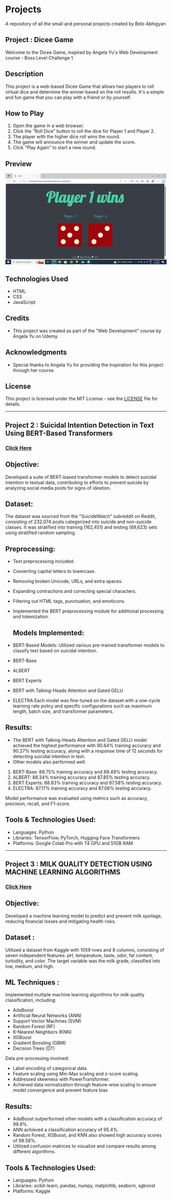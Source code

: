 # Projects
A repository of all the small and personal projects created by Belo Abhigyan


## Project : Dicee Game

Welcome to the Dicee Game, inspired by Angela Yu's Web Development course - Boss Level Challenge 1.

## Description

This project is a web-based Dicee Game that allows two players to roll virtual dice and determine the winner based on the roll results. It's a simple and fun game that you can play with a friend or by yourself.

## How to Play

1. Open the game in a web browser.
2. Click the "Roll Dice" button to roll the dice for Player 1 and Player 2.
3. The player with the higher dice roll wins the round.
4. The game will announce the winner and update the score.
5. Click "Play Again" to start a new round.

## Preview

![Dicee Game Screenshot](dicee_game_ss.png)

## Technologies Used

- HTML
- CSS
- JavaScript

## Credits

- This project was created as part of the "Web Development" course by Angela Yu on Udemy.

## Acknowledgments


- Special thanks to Angela Yu for providing the inspiration for this project through her course.

## License

This project is licensed under the MIT License - see the [LICENSE](LICENSE) file for details.

--- 

## Project 2 :   Suicidal Intention Detection in Text Using BERT-Based Transformers
### [Click Here](https://github.com/koachgg/Projects/blob/main/Suicide_Intent_Detection%20(1).ipynb)
## Objective: 
Developed a suite of BERT-based transformer models to detect suicidal intention in textual data, contributing to efforts to prevent suicide by analyzing social media posts for signs of ideation.

## Dataset:
The dataset was sourced from the "SuicideWatch" subreddit on Reddit, consisting of 232,074 posts categorized into suicide and non-suicide classes. It was stratified into training (162,451) and testing (69,623) sets using stratified random sampling.

## Preprocessing:

- Text preprocessing included:
- Converting capital letters to lowercase.
- Removing broken Unicode, URLs, and extra spaces.
- Expanding contractions and correcting special characters.
- Filtering out HTML tags, punctuation, and emoticons.
- Implemented the BERT preprocessing module for additional processing and tokenization.

  ## Models Implemented:

- BERT-Based Models: Utilized various pre-trained transformer models to classify text based on suicidal intention.
- BERT-Base
- ALBERT
- BERT Experts
- BERT with Talking-Heads Attention and Gated GELU
- ELECTRA
Each model was fine-tuned on the dataset with a one-cycle learning rate policy and specific configurations such as maximum length, batch size, and transformer parameters.

## Results:

- The BERT with Talking-Heads Attention and Gated GELU model achieved the highest performance with 90.64% training accuracy and 90.27% testing accuracy, along with a response time of 12 seconds for detecting suicidal intention in text.
- Other models also performed well:
1. BERT-Base: 89.75% training accuracy and 89.49% testing accuracy.
2. ALBERT: 88.34% training accuracy and 87.85% testing accuracy.
3. BERT Experts: 88.83% training accuracy and 87.58% testing accuracy.
4. ELECTRA: 87.17% training accuracy and 87.06% testing accuracy.

Model performance was evaluated using metrics such as accuracy, precision, recall, and F1-score.
 
 ## Tools & Technologies Used:

- Languages: Python
- Libraries: TensorFlow, PyTorch, Hugging Face Transformers
- Platforms: Google Colab Pro with T4 GPU and 51GB RAM

---

## Project 3 : MILK QUALITY DETECTION USING MACHINE LEARNING ALGORITHMS
### [Click Here](https://github.com/koachgg/Projects/blob/main/Milk_Quality_Detection.ipynb)
## Objective:
 Developed a machine learning model to predict and prevent milk spoilage, reducing financial losses and mitigating health risks.

## Dataset :
 Utilized a dataset from Kaggle with 1059 rows and 8 columns, consisting of seven independent features: pH, temperature, taste, odor, fat content, turbidity, and color. The target variable was the milk grade, classified into low, medium, and high.

 ## ML Techniques :
Implemented multiple machine learning algorithms for milk quality classification, including:
- AdaBoost
- Artificial Neural Networks (ANN)
- Support Vector Machines (SVM)
- Random Forest (RF)
- K-Nearest Neighbors (KNN)
- XGBoost
- Gradient Boosting (GBM)
- Decision Trees (DT)

Data pre-processing involved:
- Label encoding of categorical data.
- Feature scaling using Min-Max scaling and z-score scaling.
- Addressed skewness with PowerTransformer.
- Achieved data normalization through feature-wise scaling to ensure model convergence and prevent feature bias

## Results:

- AdaBoost outperformed other models with a classification accuracy of 99.9%.
- ANN achieved a classification accuracy of 95.4%.
- Random Forest, XGBoost, and KNN also showed high accuracy scores of 98.58%.
- Utilized confusion matrices to visualize and compare results among different algorithms.

## Tools & Technologies Used:

- Languages: Python
- Libraries: scikit-learn, pandas, numpy, matplotlib, seaborn, xgboost
- Platforms: Kaggle
